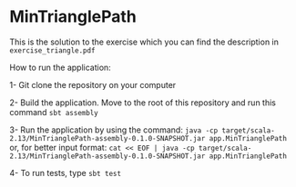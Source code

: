 # MinTrianglePath

This is the solution to the exercise which you can find the description in `exercise_triangle.pdf`

How to run the application:

1- Git clone the repository on your computer

2- Build the application. Move to the root of this repository and run this command `sbt assembly`

3- Run the application by using the command: `java -cp target/scala-2.13/MinTrianglePath-assembly-0.1.0-SNAPSHOT.jar app.MinTrianglePath` or, for better input format: `cat << EOF | java -cp target/scala-2.13/MinTrianglePath-assembly-0.1.0-SNAPSHOT.jar app.MinTrianglePath`

4- To run tests, type `sbt test`
